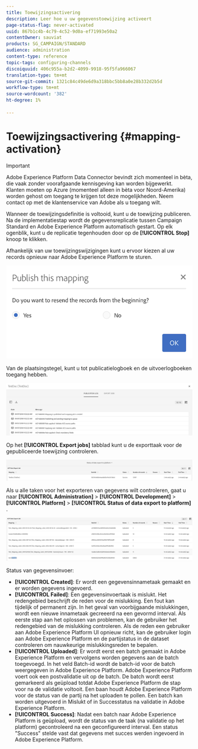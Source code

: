 ```yaml
---
title: Toewijzingsactivering
description: Leer hoe u uw gegevenstoewijzing activeert
page-status-flag: never-activated
uuid: 867b1c4b-4c79-4c52-9d0a-ef71993e50a2
contentOwner: sauviat
products: SG_CAMPAIGN/STANDARD
audience: administration
content-type: reference
topic-tags: configuring-channels
discoiquuid: 406c955a-b2d2-4099-9918-95f5fa966067
translation-type: tm+mt
source-git-commit: 1321c84c49de6d9a318bbc5bb8a0e28b332d2b5d
workflow-type: tm+mt
source-wordcount: '382'
ht-degree: 1%

---
```



# Toewijzingsactivering {#mapping-activation}

>[!IMPORTANT]
>
>Adobe Experience Platform Data Connector bevindt zich momenteel in bèta, die vaak zonder voorafgaande kennisgeving kan worden bijgewerkt. Klanten moeten op Azure (momenteel alleen in bèta voor Noord-Amerika) worden gehost om toegang te krijgen tot deze mogelijkheden. Neem contact op met de klantenservice van Adobe als u toegang wilt.

Wanneer de toewijzingsdefinitie is voltooid, kunt u de toewijzing publiceren. Na de implementatiestap wordt de gegevensreplicatie tussen Campaign Standard en Adobe Experience Platform automatisch gestart. Op elk ogenblik, kunt u de replicatie tegenhouden door op de **[!UICONTROL Stop]** knoop te klikken.

Afhankelijk van uw toewijzingswijzigingen kunt u ervoor kiezen al uw records opnieuw naar Adobe Experience Platform te sturen.

![](assets/aep_publishmapping.png)

Van de plaatsingstegel, kunt u tot publicatielogboek en de uitvoerlogboeken toegang hebben.

![](assets/aep_publog.png)

Op het **[!UICONTROL Export jobs]** tabblad kunt u de exporttaak voor de gepubliceerde toewijzing controleren.

![](assets/aep_jobstatus.png)

Als u alle taken voor het exporteren van gegevens wilt controleren, gaat u naar **[!UICONTROL Administration]** > **[!UICONTROL Development]** > **[!UICONTROL Platform]** > **[!UICONTROL Status of data export to platform]** .

![](assets/aep_statusmapping.png)

Status van gegevensinvoer:

* **[!UICONTROL Created]**: Er wordt een gegevensinnametaak gemaakt en er worden gegevens ingevoerd.
* **[!UICONTROL Failed]**: Een gegevensinvoertaak is mislukt. Het redengebied beschrijft de reden voor de mislukking. Een fout kan tijdelijk of permanent zijn. In het geval van voorbijgaande mislukkingen, wordt een nieuwe innametaak gecreeerd na een gevormd interval. Als eerste stap aan het oplossen van problemen, kan de gebruiker het redengebied van de mislukking controleren. Als de reden een gebruiker aan Adobe Experience Platform UI opnieuw richt, kan de gebruiker login aan Adobe Experience Platform en de partijstatus in de dataset controleren om nauwkeurige mislukkingsreden te bepalen.
* **[!UICONTROL Uploaded]**: Er wordt eerst een batch gemaakt in Adobe Experience Platform en vervolgens worden gegevens aan de batch toegevoegd. In het veld Batch-id wordt de batch-id voor de batch weergegeven in Adobe Experience Platform. Adobe Experience Platform voert ook een postvalidatie uit op de batch. De batch wordt eerst gemarkeerd als geüpload totdat Adobe Experience Platform de stap voor na de validatie voltooit. Een baan houdt Adobe Experience Platform voor de status van de partij na het uploaden te pollen. Een batch kan worden uitgevoerd in Mislukt of in Successtatus na validatie in Adobe Experience Platform.
* **[!UICONTROL Success]**: Nadat een batch naar Adobe Experience Platform is geüpload, wordt de status van de taak (na validatie op het platform) gecontroleerd na een geconfigureerd interval. Een status &quot;Success&quot; stelde vast dat gegevens met succes werden ingevoerd in Adobe Experience Platform.
